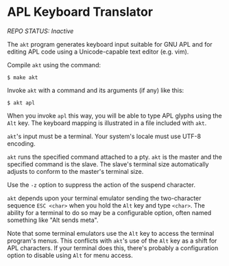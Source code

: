 APL Keyboard Translator
=======================

*REPO STATUS: Inactive*

The `akt` program generates keyboard input suitable for GNU APL and for
editing APL code using a Unicode-capable text editor (e.g. vim).

Compile `akt` using the command:

```
$ make akt
```

Invoke `akt` with a command and its arguments (if any) like this:

```
$ akt apl
```

When you invoke `apl` this way, you will be able to type APL glyphs using
the `Alt` key. The keyboard mapping is illustrated in a file included with
`akt`.

`akt`'s input must be a terminal. Your system's locale must use UTF-8
encoding.

`akt` runs the specified command attached to a pty. `akt` is the master
and the specified command is the slave. The slave's terminal size
automatically adjusts to conform to the master's terminal size.

Use the `-z` option to suppress the action of the suspend character.

`akt` depends upon your terminal emulator sending the two-character
sequence `ESC <char>` when you hold the `Alt` key and type `<char>`.
The ability for a terminal to do so may be a configurable option, often
named something like "Alt sends meta".

Note that some terminal emulators use the `Alt` key to access the
terminal program's menus. This conflicts with `akt`'s use of the `Alt`
key as a shift for APL characters. If your terminal does this, there's
probably a configuration option to disable using `Alt` for menu access.
